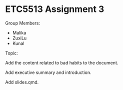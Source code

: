 # ETC5513 Assignment 3

Group Members:

* Malika 
* ZuxiLu
* Kunal 

Topic: 

Add the content related to bad habits to the document.

Add executive summary and introduction.

Add slides.qmd.